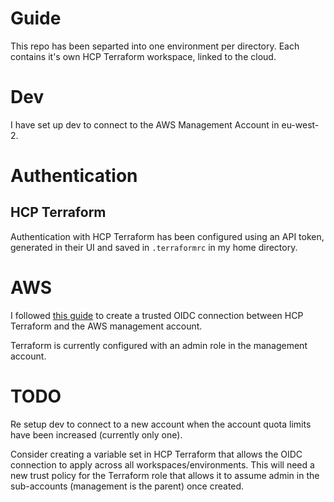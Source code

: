 # Guide

This repo has been separted into one environment per directory. Each contains it's own HCP Terraform workspace, linked
to the cloud.

# Dev
I have set up dev to connect to the AWS Management Account in eu-west-2.

# Authentication
## HCP Terraform
Authentication with HCP Terraform has been configured using an API token, generated in their UI and saved in
`.terraformrc` in my home directory.

# AWS
I followed [this guide](https://aws.amazon.com/blogs/apn/simplify-and-secure-terraform-workflows-on-aws-with-dynamic-provider-credentials/)
to create a trusted OIDC connection between HCP Terraform and the AWS management account.

Terraform is currently configured with an admin role in the management account.



# TODO
Re setup dev to connect to a new account when the account quota limits have been increased (currently only one).

Consider creating a variable set in HCP Terraform that allows the OIDC connection to apply across all
workspaces/environments. This will need a new trust policy for the Terraform role that allows it to assume admin in the
sub-accounts (management is the parent) once created.